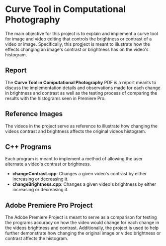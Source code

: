 # Curve Tool in Computational Photography

The main objective for this project is to explain and implement a curve tool for image and video editing that controls the brightness or contrast of a video or image. Specifically, this progject is meant to illustrate how the effects changing an image's contrast or brightness has on the video's histogram.

## Report

The **Curve Tool in Computational Photography** PDF is a report meants to discuss the implementation details and observations made for each change in brightness and contrast  as well as the testing process of comparing the results with the histograms seen in Premiere Pro.

## Reference Images

The videos in the project serve as reference to illustrate how changing the videos contrast and brightness affects the original videos histogram. 

## C++ Programs

Each program is meant to implement a method of allowing the user alternate a video's contrast or brightness.

- **changeContrast.cpp**: Changes a given video's contrast by either increasing or decreasing it.
- **changeBrightness.cpp**: Changes a given video's brightness by either increasing or decreasing it.

## Adobe Premiere Pro Project

The Adobe Premiere Project is meant to serve as a comparison for testing the programs accuracy on how the video would change for each change in the videos brightness and contrast. Additionally, the project is used to help further demonstrate how changing the original image or video brightness or contrast affects the histogram.
